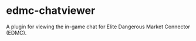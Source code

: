 # edmc-chatviewer
A plugin for viewing the in-game chat for Elite Dangerous Market Connector (EDMC).
